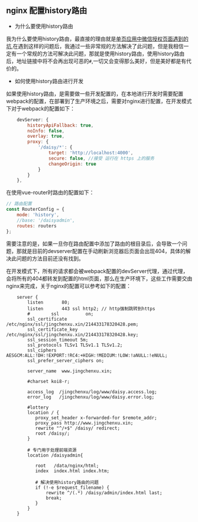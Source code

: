 ## nginx 配置history路由

- 为什么要使用history路由

我为什么要使用history路由，最直接的理由就是[单页应用中微信授权页面遇到的坑](/spa中微信支付授权目录设置.md),在遇到这样的问题后，我通过一些非常规的方法解决了此问题，但是我相信一定有一个常规的方法可解决此问题，那就是使用history路由，使用history路由后，地址链接中将不会再出现可恶的````#````,一切又会变得那么美好，但是美好都是有代价的。

- 如何使用history路由进行开发

如果使用history路由，是需要做一些开发配置的，在本地进行开发时需要配置webpack的配置，在部署到了生产环境之后，需要对nginx进行配置，在开发模式下对于webpack的配置如下：

````js
    devServer: {
        historyApiFallback: true,
        noInfo: false,
        overlay: true,
        proxy: {
            '/daisy/*': {
                target: 'http://localhost:4000',
                secure: false, //接受 运行在 https 上的服务
                changeOrigin: true
            }
        }
    },
````

在使用vue-router时路由的配置如下：

````js
// 路由配置
const RouterConfig = {
    mode: 'history',
    //base: '/daisyadmin',
    routes: routers
};
````

需要注意的是，如果一旦你在路由配置中添加了路由的根目录后，会导致一个问题，那就是目前的devserver配置在手动刷新浏览器后页面会出现404，具体的解决此问题的方法目前还没有找到。

在开发模式下，所有的请求都会被webpack配置的devServer代理，通过代理，会将所有的404都转发到配置的html页面，那么在生产环境下，这些工作需要交由nginx来完成，关于nginx的配置可以参考如下的配置：

````
    server {
        listen       80;
        listen       443 ssl http2; // http强制跳转到https
        #        ssl          on;
        ssl_certificate   /etc/nginx/ssl/jingchenxu.xin/214433178320428.pem;
        ssl_certificate_key  /etc/nginx/ssl/jingchenxu.xin/214433178320428.key;
        ssl_session_timeout 5m;
        ssl_protocols TLSv1 TLSv1.1 TLSv1.2;
        ssl_ciphers AESGCM:ALL:!DH:!EXPORT:!RC4:+HIGH:!MEDIUM:!LOW:!aNULL:!eNULL;
        ssl_prefer_server_ciphers on;

        server_name  www.jingchenxu.xin;

        #charset koi8-r;

        access_log  /jingchenxu/log/www/daisy.access.log;
        error_log   /jingchenxu/log/www/daisy.error.log;

        #lottery
        location / {
           proxy_set_header x-forwarded-for $remote_addr;
           proxy_pass http://www.jingchenxu.xin;
           rewrite "^/+$" /daisy/ redirect;
           root /daisy/;
        }

        # 专门用于处理前端资源
        location /daisyadmin{

           root   /data/nginx/html;
           index  index.html index.htm;

           # 解决使用history路由的问题
           if (!-e $request_filename) {
               rewrite ^/(.*) /daisy/admin/index.html last;
               break;
           }
        }
    }

````